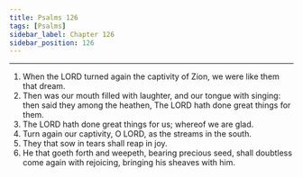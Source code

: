 ```yaml
---
title: Psalms 126
tags: [Psalms]
sidebar_label: Chapter 126
sidebar_position: 126
---
```


---
1. When the LORD turned again the captivity of Zion, we were like them that dream.
2. Then was our mouth filled with laughter, and our tongue with singing: then said they among the heathen, The LORD hath done great things for them.
3. The LORD hath done great things for us; whereof we are glad.
4. Turn again our captivity, O LORD, as the streams in the south.
5. They that sow in tears shall reap in joy.
6. He that goeth forth and weepeth, bearing precious seed, shall doubtless come again with rejoicing, bringing his sheaves with him.
